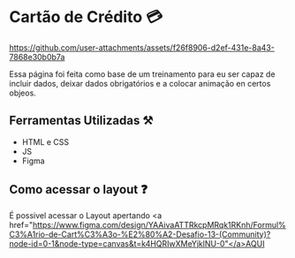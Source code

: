 # Cartão de Crédito 💳

https://github.com/user-attachments/assets/f26f8906-d2ef-431e-8a43-7868e30b0b7a

Essa página foi feita como base de um treinamento para eu ser capaz de incluir dados, deixar dados obrigatórios e a colocar animação en certos objeos.

## Ferramentas Utilizadas ⚒️
+ HTML e CSS
+ JS
+ Figma

## Como acessar o layout ❓

É possivel acessar o Layout apertando <a href="https://www.figma.com/design/YAAivaATTRkcpMRqk1RKnh/Formul%C3%A1rio-de-Cart%C3%A3o-%E2%80%A2-Desafio-13-(Community)?node-id=0-1&node-type=canvas&t=k4HQRIwXMeYjklNU-0"</a>AQUI
